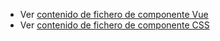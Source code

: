  - Ver [contenido de fichero de componente Vue](./zlayoutverticalitem.vue)
 - Ver [contenido de fichero de componente CSS](./zlayoutverticalitem.css)
